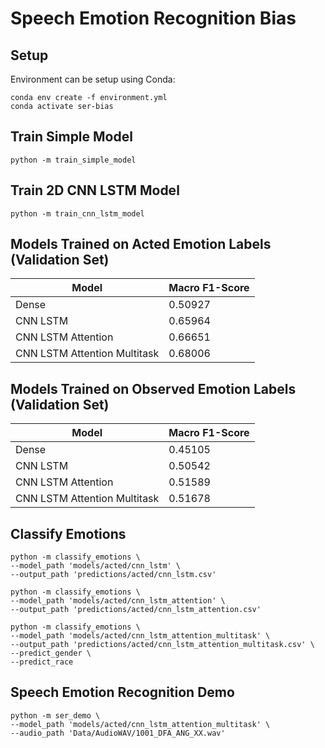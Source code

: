 # Speech Emotion Recognition Bias

## Setup
Environment can be setup using Conda:
```
conda env create -f environment.yml
conda activate ser-bias
```

## Train Simple Model
```
python -m train_simple_model
```

## Train 2D CNN LSTM Model
```
python -m train_cnn_lstm_model
```

## Models Trained on Acted Emotion Labels (Validation Set)
| Model                        | Macro F1-Score |
|------------------------------|----------------|
| Dense                        | 0.50927        |
| CNN LSTM                     | 0.65964        |
| CNN LSTM Attention           | 0.66651        |
| CNN LSTM Attention Multitask | 0.68006        |

## Models Trained on Observed Emotion Labels (Validation Set)
| Model                        | Macro F1-Score |
|------------------------------|----------------|
| Dense                        | 0.45105        |
| CNN LSTM                     | 0.50542        |
| CNN LSTM Attention           | 0.51589        |
| CNN LSTM Attention Multitask | 0.51678        |

## Classify Emotions
```
python -m classify_emotions \
--model_path 'models/acted/cnn_lstm' \
--output_path 'predictions/acted/cnn_lstm.csv'
```

```
python -m classify_emotions \
--model_path 'models/acted/cnn_lstm_attention' \
--output_path 'predictions/acted/cnn_lstm_attention.csv'
```

```
python -m classify_emotions \
--model_path 'models/acted/cnn_lstm_attention_multitask' \
--output_path 'predictions/acted/cnn_lstm_attention_multitask.csv' \
--predict_gender \
--predict_race
```

## Speech Emotion Recognition Demo
```
python -m ser_demo \
--model_path 'models/acted/cnn_lstm_attention_multitask' \
--audio_path 'Data/AudioWAV/1001_DFA_ANG_XX.wav'
```
